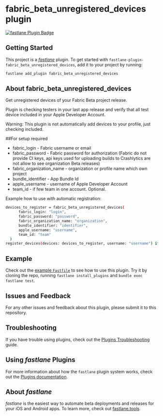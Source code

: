 # fabric_beta_unregistered_devices plugin

[![fastlane Plugin Badge](https://rawcdn.githack.com/fastlane/fastlane/master/fastlane/assets/plugin-badge.svg)](https://rubygems.org/gems/fastlane-plugin-fabric_beta_unregistered_devices)

## Getting Started

This project is a [_fastlane_](https://github.com/fastlane/fastlane) plugin. To get started with `fastlane-plugin-fabric_beta_unregistered_devices`, add it to your project by running:

```bash
fastlane add_plugin fabric_beta_unregistered_devices
```

## About fabric_beta_unregistered_devices

Get unregistered devices of your Fabric Beta project release.

Plugin is checking testers in your last app release and verify that all test device included in your Apple Developer Account. 

Warning: This plugin is not automatically add devices to your profile, just checking included.

##For setup required

* fabric_login - Fabric username or email
* fabric_password - Fabric password for authorization (Fabric do not provide CI keys, api keys used for uploading builds to Crashlytics are not allow to see organization Beta releases)
* fabric_organization_name - organization or profile name which own project
* bundle_identifier - App Bundle Id
* apple_username - username of Apple Developer Account
* team_id - if few team in one account. Optional.

Example how to use with automatic registration:
```bash
devices_to_register = fabric_beta_unregistered_devices(
      fabric_login: "login",
      fabric_password: "password",
      fabric_organization_name: "organization",
      bundle_identifier: "identifier",
      apple_username: "username",
      team_id: "team"
  )
register_devices(devices: devices_to_register, username: "username") if devices_to_register.size > 0
```


## Example

Check out the [example `Fastfile`](fastlane/Fastfile) to see how to use this plugin. Try it by cloning the repo, running `fastlane install_plugins` and `bundle exec fastlane test`.

## Issues and Feedback

For any other issues and feedback about this plugin, please submit it to this repository.

## Troubleshooting

If you have trouble using plugins, check out the [Plugins Troubleshooting](https://docs.fastlane.tools/plugins/plugins-troubleshooting/) guide.

## Using _fastlane_ Plugins

For more information about how the `fastlane` plugin system works, check out the [Plugins documentation](https://docs.fastlane.tools/plugins/create-plugin/).

## About _fastlane_

_fastlane_ is the easiest way to automate beta deployments and releases for your iOS and Android apps. To learn more, check out [fastlane.tools](https://fastlane.tools).
